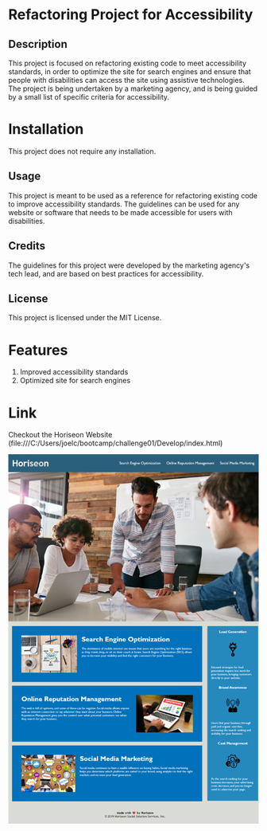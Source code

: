 # Refactoring Project for Accessibility

## Description

This project is focused on refactoring existing code to meet accessibility standards, in order to optimize the site for search engines and ensure that people with disabilities can access the site using assistive technologies. The project is being undertaken by a marketing agency, and is being guided by a small list of specific criteria for accessibility.


# Installation
This project does not require any installation.

## Usage
This project is meant to be used as a reference for refactoring existing code to improve accessibility standards. The guidelines can be used for any website or software that needs to be made accessible for users with disabilities.

## Credits
The guidelines for this project were developed by the marketing agency's tech lead, and are based on best practices for accessibility.

## License
This project is licensed under the MIT License.

# Features
1. Improved accessibility standards
2. Optimized site for search engines

# Link
Checkout the Horiseon Website (file:///C:/Users/joelc/bootcamp/challenge01/Develop/index.html)

![HoriseonWebsiteScreenshot](https://raw.githubusercontent.com/JoelCupeles/Horiseon-Project/main/Assets/Horiseon%20Updated.png)
